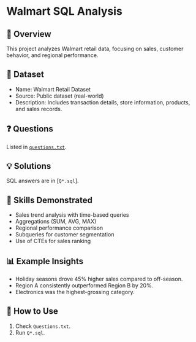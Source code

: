 # Walmart SQL Analysis

## 📌 Overview  
This project analyzes Walmart retail data, focusing on sales, customer behavior, and regional performance.  

## 📂 Dataset  
- Name: Walmart Retail Dataset  
- Source: Public dataset (real-world)  
- Description: Includes transaction details, store information, products, and sales records.  

## ❓ Questions  
Listed in [`questions.txt`](./Questions.txt).  

## 💡 Solutions  
SQL answers are in [`Q*.sql`].  

## 🔑 Skills Demonstrated  
- Sales trend analysis with time-based queries  
- Aggregations (SUM, AVG, MAX)  
- Regional performance comparison  
- Subqueries for customer segmentation  
- Use of CTEs for sales ranking  

## 📊 Example Insights  
- Holiday seasons drove 45% higher sales compared to off-season.  
- Region A consistently outperformed Region B by 20%.  
- Electronics was the highest-grossing category.  

## 🚀 How to Use  
1. Check `Questions.txt`.  
2. Run `Q*.sql`.  
